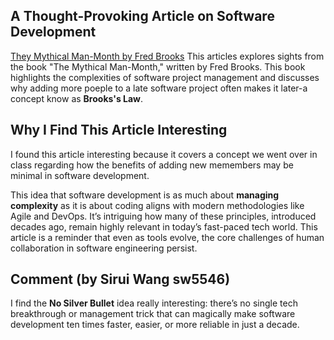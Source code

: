 ## A Thought-Provoking Article on Software Development 
[They Mythical Man-Month by Fred Brooks](https://en.wikipedia.org/wiki/The_Mythical_Man-Month)
This articles explores sights from the book "The Mythical Man-Month," written by Fred Brooks. This book highlights the complexities of software project management and discusses why adding more poeple to a late software project often makes it later-a concept know as **Brooks's Law**.

## Why I Find This Article Interesting 
I found this article interesting  because it covers a concept we went over in class regarding how the benefits of adding new memembers may be minimal in software development.

This idea that software development is as much about **managing complexity** as it is about coding aligns with modern methodologies like Agile and DevOps. It’s intriguing how many of these principles, introduced decades ago, remain highly relevant in today’s fast-paced tech world. This article is a reminder that even as tools evolve, the core challenges of human collaboration in software engineering persist.

## Comment (by Sirui Wang sw5546)
I find the **No Silver Bullet** idea really interesting: there’s no single tech breakthrough or management trick that can magically make software development ten times faster, easier, or more reliable in just a decade.